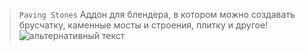 > `Paving Stones`
Аддон для блендера, в котором можно создавать брусчатку, каменные мосты и строения, плитку и другое!
![альтернативный текст]()
